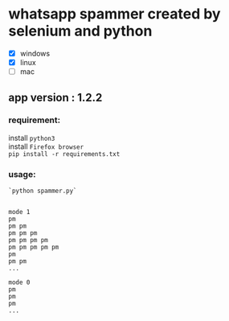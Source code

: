 # whatsapp spammer created by selenium and python

- [x] windows
- [x] linux
- [ ] mac

## app version : 1.2.2

### requirement:

install `python3` \
install `Firefox browser` \
`pip install -r requirements.txt`

### usage:

    `python spammer.py`

```

mode 1
pm
pm pm
pm pm pm
pm pm pm pm
pm pm pm pm pm
pm
pm pm
...

mode 0
pm
pm
pm
...
```
